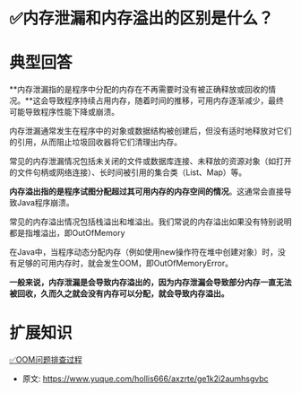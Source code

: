 # ✅内存泄漏和内存溢出的区别是什么？
<!--page header-->

<a name="zSO2W"></a>
# 典型回答

**内存泄漏指的是程序中分配的内存在不再需要时没有被正确释放或回收的情况。**这会导致程序持续占用内存，随着时间的推移，可用内存逐渐减少，最终可能导致程序性能下降或崩溃。

内存泄漏通常发生在程序中的对象或数据结构被创建后，但没有适时地释放对它们的引用，从而阻止垃圾回收器将它们清理出内存。

常见的内存泄漏情况包括未关闭的文件或数据库连接、未释放的资源对象（如打开的文件句柄或网络连接）、长时间被引用的集合类（List、Map）等。

**内存溢出指的是程序试图分配超过其可用内存的内存空间的情况**。这通常会直接导致Java程序崩溃。

常见的内存溢出情况包括栈溢出和堆溢出。我们常说的内存溢出如果没有特别说明都是指堆溢出，即OutOfMemory

在Java中，当程序动态分配内存（例如使用new操作符在堆中创建对象）时，没有足够的可用内存时，就会发生OOM，即OutOfMemoryError。

**一般来说，内存泄漏是会导致内存溢出的，因为内存泄漏会导致部分内存一直无法被回收，久而久之就会没有内存可以分配，就会导致内存溢出。**

<a name="XFRqH"></a>
# 扩展知识

[✅OOM问题排查过程](https://www.yuque.com/hollis666/axzrte/vdnaxh?view=doc_embed)


<!--page footer-->
- 原文: <https://www.yuque.com/hollis666/axzrte/ge1k2i2aumhsgvbc>